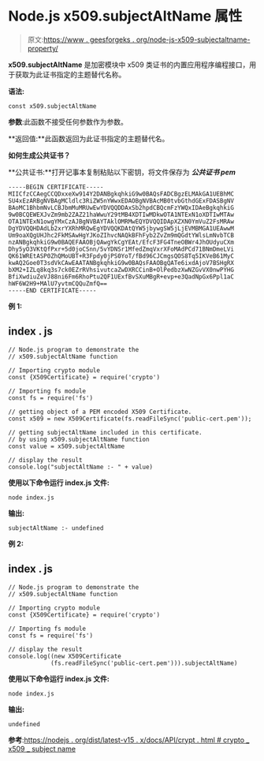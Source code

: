 # Node.js x509.subjectAltName 属性

> 原文:[https://www . geesforgeks . org/node-js-x509-subjectaltname-property/](https://www.geeksforgeeks.org/node-js-x509-subjectaltname-property/)

**x509.subjectAltName** 是加密模块中 x509 类证书的内置应用程序编程接口，用于获取为此证书指定的主题替代名称。

**语法:**

```
const x509.subjectAltName
```

**参数**:此函数不接受任何参数作为参数。

**返回值:**此函数返回为此证书指定的主题替代名。

**如何生成公共证书？**

**公共证书:**打开记事本复制粘贴以下密钥，将文件保存为 ***公共证书 pem***

```
-----BEGIN CERTIFICATE-----
MIICfzCCAegCCQDxxeXw914Y2DANBgkqhkiG9w0BAQsFADCBgzELMAkGA1UEBhMC
SU4xEzARBgNVBAgMCldlc3RiZW5nYWwxEDAOBgNVBAcMB0tvbGthdGExFDASBgNV
BAoMC1BhbmNvLCBJbmMuMRUwEwYDVQQDDAxSb2hpdCBQcmFzYWQxIDAeBgkqhkiG
9w0BCQEWEXJvZm9mb2ZAZ21haWwuY29tMB4XDTIwMDkwOTA1NTExN1oXDTIwMTAw
OTA1NTExN1owgYMxCzAJBgNVBAYTAklOMRMwEQYDVQQIDApXZXN0YmVuZ2FsMRAw
DgYDVQQHDAdLb2xrYXRhMRQwEgYDVQQKDAtQYW5jbywgSW5jLjEVMBMGA1UEAwwM
Um9oaXQgUHJhc2FkMSAwHgYJKoZIhvcNAQkBFhFyb2ZvZm9mQGdtYWlsLmNvbTCB
nzANBgkqhkiG9w0BAQEFAAOBjQAwgYkCgYEAt/EfcF3FG4TneOBWr4JhOUdyuCXm
Dhy5yO3VKtQfPxr+5d0joCSnn/5vYDNSr1MfedZmqVxrXFoMAdPCd71BNmDmeLVi
QK61WREtASP0ZhQMoUBT+R3Fpdy0jPS0YoT/fBd96CJCmgsQOS8Tq5IKVeB61MyC
kwAQ2Goe0T3sdVkCAwEAATANBgkqhkiG9w0BAQsFAAOBgQATe6ixdAjoV7BSHgRX
bXM2+IZLq8kq3s7ck0EZrRVhsivutcaZwDXRCCinB+OlPedbzXwNZGvVX0nwPYHG
BfiXwdiuZeVJ88ni6Fm6RhoPtu2QF1UExfBvSXuMBgR+evp+e3QadNpGx6Ppl1aC
hWF6W2H9+MAlU7yvtmCQQuZmfQ==
-----END CERTIFICATE-----
```

**例 1:**

## index . js

```
// Node.js program to demonstrate the  
// x509.subjectAltName function

// Importing crypto module
const {X509Certificate} = require('crypto')

// Importing fs module
const fs = require('fs')

// getting object of a PEM encoded X509 Certificate. 
const x509 = new X509Certificate(fs.readFileSync('public-cert.pem'));

// getting subjectAltName included in this certificate.
// by using x509.subjectAltName function
const value = x509.subjectAltName

// display the result
console.log("subjectAltName :- " + value)
```

**使用以下命令运行 index.js 文件:**

```
node index.js
```

**输出:**

```
subjectAltName :- undefined
```

**例 2:**

## index . js

```
// Node.js program to demonstrate the  
// x509.subjectAltName function

// Importing crypto module
const {X509Certificate} = require('crypto')

// Importing fs module
const fs = require('fs')

// display the result
console.log((new X509Certificate
            (fs.readFileSync('public-cert.pem'))).subjectAltName)
```

**使用以下命令运行 index.js 文件:**

```
node index.js
```

**输出:**

```
undefined
```

**参考**:[https://nodejs . org/dist/latest-v15 . x/docs/API/crypt . html # crypto _ x509 _ subject name](https://nodejs.org/dist/latest-v15.x/docs/api/crypto.html#crypto_x509_subjectaltname)